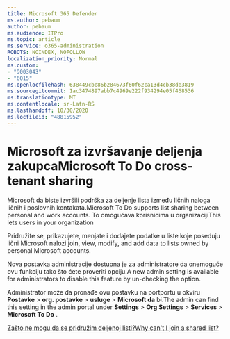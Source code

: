 ```yaml
---
title: Microsoft 365 Defender
ms.author: pebaum
author: pebaum
ms.audience: ITPro
ms.topic: article
ms.service: o365-administration
ROBOTS: NOINDEX, NOFOLLOW
localization_priority: Normal
ms.custom:
- "9003043"
- "6015"
ms.openlocfilehash: 638449cbe86b284673f60f62ca13d4cb38de3819
ms.sourcegitcommit: 1ac3474897abb7c4969e222f934294e05f468536
ms.translationtype: MT
ms.contentlocale: sr-Latn-RS
ms.lasthandoff: 10/30/2020
ms.locfileid: "48815952"
---
```

# <a name="microsoft-to-do-cross-tenant-sharing"></a><span data-ttu-id="745de-102">Microsoft za izvršavanje deljenja zakupca</span><span class="sxs-lookup"><span data-stu-id="745de-102">Microsoft To Do cross-tenant sharing</span></span>

<span data-ttu-id="745de-103">Microsoft da biste izvršili podrška za deljenje lista između ličnih naloga ličnih i poslovnih kontakata.</span><span class="sxs-lookup"><span data-stu-id="745de-103">Microsoft To Do supports list sharing between personal and work accounts.</span></span> <span data-ttu-id="745de-104">To omogućava korisnicima u organizaciji</span><span class="sxs-lookup"><span data-stu-id="745de-104">This lets users in your organization</span></span>

<span data-ttu-id="745de-105">Pridružite se, prikazujete, menjate i dodajete podatke u liste koje poseduju lični Microsoft nalozi.</span><span class="sxs-lookup"><span data-stu-id="745de-105">join, view, modify, and add data to lists owned by personal Microsoft accounts.</span></span>

<span data-ttu-id="745de-106">Nova postavka administracije dostupna je za administratore da onemoguće ovu funkciju tako što ćete proveriti opciju.</span><span class="sxs-lookup"><span data-stu-id="745de-106">A new admin setting is available for administrators to disable this feature by un-checking the option.</span></span>

<span data-ttu-id="745de-107">Administrator može da pronađe ovu postavku na portportu u okviru **Postavke**  >  **org. postavke**  >  **usluge**  >  **Microsoft da** bi.</span><span class="sxs-lookup"><span data-stu-id="745de-107">The admin can find this setting in the admin portal under **Settings** > **Org Settings** > **Services** > **Microsoft To Do** .</span></span>  

[<span data-ttu-id="745de-108">Zašto ne mogu da se pridružim deljenoj listi?</span><span class="sxs-lookup"><span data-stu-id="745de-108">Why can't I join a shared list?</span></span>](https://support.microsoft.com/office/why-can-t-i-join-a-shared-list-3a6195de-e3a8-437a-b562-7c8c011dc574?ui=en-us&rs=en-us&ad=us)